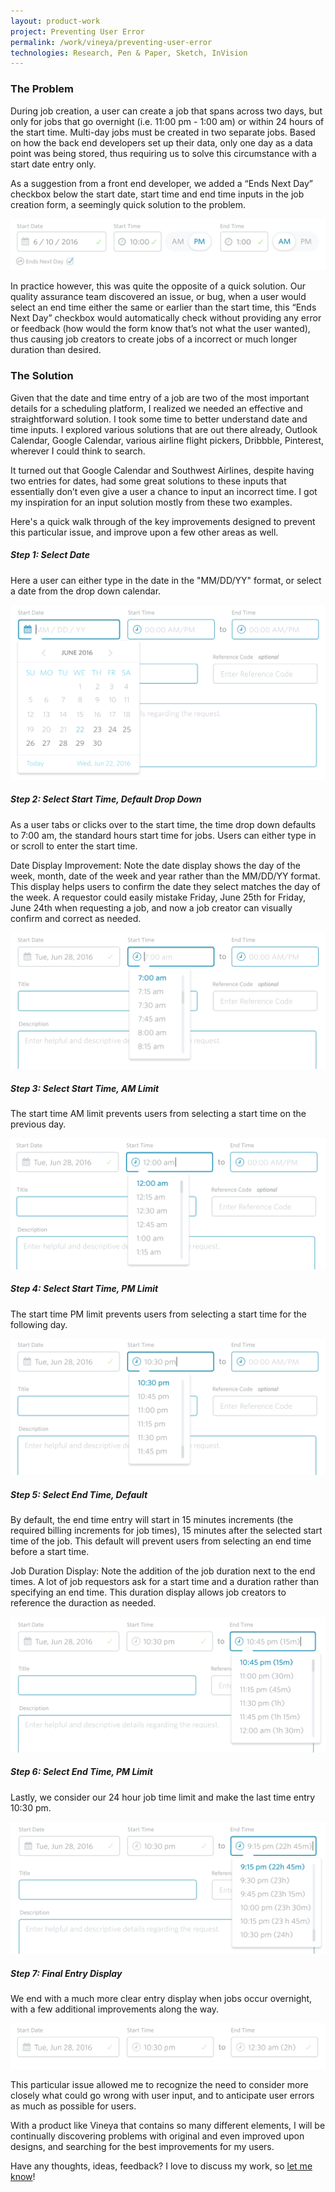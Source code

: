 ```yaml
---
layout: product-work
project: Preventing User Error
permalink: /work/vineya/preventing-user-error
technologies: Research, Pen & Paper, Sketch, InVision
---
```


<h3 class="first-h3">The Problem</h3>

During job creation, a user can create a job that spans across two days, but only for jobs that go overnight (i.e. 11:00 pm - 1:00 am) or within 24 hours of the start time. Multi-day jobs must be created in two separate jobs. Based on how the back end developers set up their data, only one day as a data point was being stored, thus requiring us to solve this circumstance with a start date entry only. 

As a suggestion from a front end developer, we added a “Ends Next Day” checkbox below the start date, start time and end time inputs in the job creation form, a seemingly quick solution to the problem. 

<p>
    <img alt="Original Date/Time Picker" src="/images/work/vineya/preventing-user-error/original_date_time_picker.png">
</p>

In practice however, this was quite the opposite of a quick solution. Our quality assurance team discovered an issue, or bug, when a user would select an end time either the same or earlier than the start time, this “Ends Next Day” checkbox would automatically check without providing any error or feedback (how would the form know that’s not what the user wanted), thus causing job creators to create jobs of a incorrect or much longer duration than desired.

<h3 class="second-h3">The Solution</h3>

Given that the date and time entry of a job are two of the most important details for a scheduling platform, I realized we needed an effective and straightforward solution. I took some time to better understand date and time inputs. I explored various solutions that are out there already, Outlook Calendar, Google Calendar, various airline flight pickers, Dribbble, Pinterest, wherever I could think to search.

It turned out that Google Calendar and Southwest Airlines, despite having two entries for dates, had some great solutions to these inputs that essentially don’t even give a user a chance to input an incorrect time. I got my inspiration for an input solution mostly from these two examples.

Here's a quick walk through of the key improvements designed to prevent this particular issue, and improve upon a few other areas as well.


##### Step 1: Select Date
Here a user can either type in the date in the "MM/DD/YY" format, or select a date from the drop down calendar.

<p>
    <img class="pue-images" alt="Step 1: Select Date" src="/images/work/vineya/preventing-user-error/01_select_date.png">
</p>

##### Step 2: Select Start Time, Default Drop Down
As a user tabs or clicks over to the start time, the time drop down defaults to 7:00 am, the standard hours start time for jobs. Users can either type in or scroll to enter the start time.

<p class="italic small-note">Date Display Improvement: Note the date display shows the day of the week, month, date of the week and year rather than the MM/DD/YY format. This display helps users to confirm the date they select matches the day of the week. A requestor could easily mistake Friday, June 25th for Friday, June 24th when requesting a job, and now a job creator can visually confirm and correct as needed.</p>

<p>
    <img class="pue-images" alt="Step 2: Select Start Time Default" src="/images/work/vineya/preventing-user-error/02_select_start_default.png">
</p>

##### Step 3: Select Start Time, AM Limit
The start time AM limit prevents users from selecting a start time on the previous day.

<p>
    <img class="pue-images" alt="Step 3: Select Start Time, AM Limit" src="/images/work/vineya/preventing-user-error/03_select_start_am_limit.png">
</p>

##### Step 4: Select Start Time, PM Limit
The start time PM limit prevents users from selecting a start time for the following day.

<p>
    <img class="pue-images" alt="Step 4: Select Start Time, PM Limit" src="/images/work/vineya/preventing-user-error/04_select_start_pm_limit.png">
</p>

##### Step 5: Select End Time, Default
By default, the end time entry will start in 15 minutes increments (the required billing increments for job times), 15 minutes after the selected start time of the job. This default will prevent users from selecting an end time before a start time.

<p class="italic small-note">Job Duration Display: Note the addition of the job duration next to the end times. A lot of job requestors ask for a start time and a duration rather than specifying an end time. This duration display allows job creators to reference the duraction as needed.</p>

<p>
    <img class="pue-images" alt="Step 5: Select End Time Default" src="/images/work/vineya/preventing-user-error/05_select_end_default.png">
</p>

##### Step 6: Select End Time, PM Limit
Lastly, we consider our 24 hour job time limit and make the last time entry 10:30 pm. 

<p>
    <img class="pue-images" alt="Step 6: Select End, PM Limit" src="/images/work/vineya/preventing-user-error/06_select_end_pm_limit.png">
</p>

##### Step 7: Final Entry Display
We end with a much more clear entry display when jobs occur overnight, with a few additional improvements along the way.

<p>
    <img class="pue-images" alt="Step 7: Final Input Entry" src="/images/work/vineya/preventing-user-error/07_final_entry.png">
</p>

This particular issue allowed me to recognize the need to consider more closely what could go wrong with user input, and to anticipate user errors as much as possible for users.

With a product like Vineya that contains so many different elements, I will be continually discovering problems with original and even improved upon designs, and searching for the best improvements for my users.

<p class="italic small-note">Have any thoughts, ideas, feedback? I love to discuss my work, so <a href="mailto:casiemattrisch@gmail.com">let me know</a>!</p>
